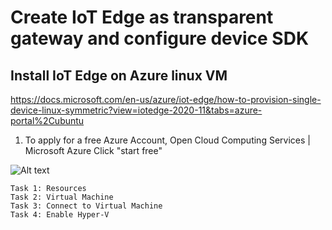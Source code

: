 
# Create IoT Edge as transparent gateway and configure device SDK


## Install IoT Edge on Azure linux VM

https://docs.microsoft.com/en-us/azure/iot-edge/how-to-provision-single-device-linux-symmetric?view=iotedge-2020-11&tabs=azure-portal%2Cubuntu    


1. To apply for a free Azure Account, Open Cloud Computing Services | Microsoft Azure
Click "start free"

![Alt text](figures/bhol-1.jpg?raw=true "start")


    Task 1: Resources
    Task 2: Virtual Machine
    Task 3: Connect to Virtual Machine
    Task 4: Enable Hyper-V


